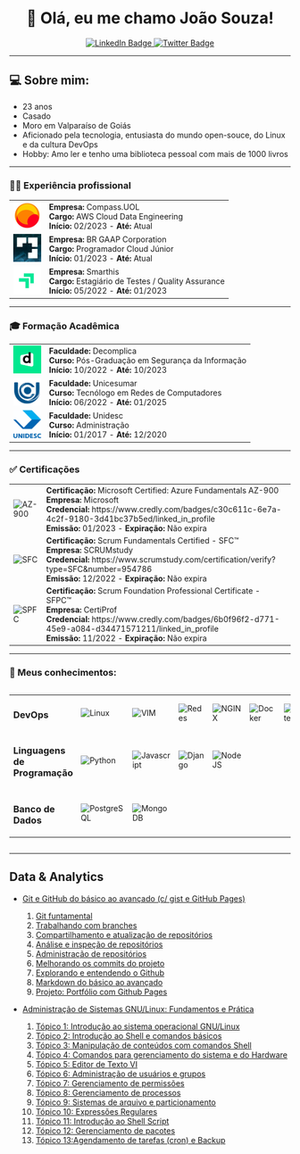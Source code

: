 <div id="header" align="center">
  <h1> 👋 Olá, eu me chamo João Souza!</h1>
  <div id="badges">
    <a href="https://www.linkedin.com/in/joaofmds/">
      <img src="https://img.shields.io/badge/LinkedIn-blue?style=for-the-badge&logo=linkedin&logoColor=white" alt="LinkedIn Badge"/>
    </a>
    <a href="mailto:ms.joao.felipe@gmail.com">
      <img src="https://img.shields.io/badge/Gmail-D14836?style=for-the-badge&logo=gmail&logoColor=white" alt="Twitter Badge"/>
    </a>
  </div>
</div>

---

## 💻 **Sobre mim**:

- 23 anos
- Casado
- Moro em Valparaíso de Goiás
- Aficionado pela tecnologia, entusiasta do mundo open-souce, do Linux e da cultura DevOps
- Hobby: Amo ler e tenho uma biblioteca pessoal com mais de 1000 livros

---

### 🧑‍💼 Experiência profissional
<table>
<tr>
    <td><img src="./img/compass.jpg" alt="Compass.UOL" width="50" height="50"/></td>
    <td>
        <strong>Empresa:</strong> Compass.UOL<br>
        <strong>Cargo:</strong> AWS Cloud Data Engineering<br>
        <strong>Início:</strong> 02/2023 - <strong>Até:</strong> Atual<br>
    </td>
</tr>
<tr>
    <td><img src="./img/brgaap.jpg" alt="BR GAAP" width="50" height="50"/></td>
    <td>
        <strong>Empresa:</strong> BR GAAP Corporation<br>
        <strong>Cargo:</strong> Programador Cloud Júnior<br>
        <strong>Início:</strong> 01/2023 - <strong>Até:</strong> Atual<br>
    </td>
</tr>
<tr>
    <td><img src="./img/smarthis.jpg" alt="Smarthis" width="50" height="50"/></td>
    <td>
        <strong>Empresa:</strong> Smarthis<br>
        <strong>Cargo:</strong> Estagiário de Testes / Quality Assurance<br>
        <strong>Início:</strong> 05/2022 - <strong>Até:</strong> 01/2023<br>
    </td>
</tr>
</table>

---

### 🎓 Formação Acadêmica

<table>
<tr>
    <td><img src="./img/descomplica.png" alt="Decomplica" width="50" height="50"/></td>
    <td>
        <strong>Faculdade:</strong> Decomplica<br>
        <strong>Curso:</strong> Pós-Graduação em Segurança da Informação<br>
        <strong>Início:</strong> 10/2022 - <strong>Até:</strong> 10/2023<br>
    </td>
</tr>
<tr>
    <td><img src="./img/unicesumar.png" alt="Unicesumar" width="50" height="50"/></td>
    <td>
        <strong>Faculdade:</strong> Unicesumar<br>
        <strong>Curso:</strong> Tecnólogo em Redes de Computadores<br>
        <strong>Início:</strong> 06/2022 - <strong>Até:</strong> 01/2025<br>
    </td>
</tr>
<tr>
    <td><img src="./img/unidesc.png" alt="Unidesc" width="50" height="50"/></td>
    <td>
        <strong>Faculdade:</strong> Unidesc<br>
        <strong>Curso:</strong> Administração<br>
        <strong>Início:</strong> 01/2017 - <strong>Até:</strong> 12/2020<br>
    </td>
</tr>
</table>

---

### ✅ Certificações

<table>
<tr>
    <td><img src="https://images.credly.com/size/340x340/images/be8fcaeb-c769-4858-b567-ffaaa73ce8cf/image.png" alt="AZ-900" width="50" height="50"/></td>
    <td>
        <strong>Certificação:</strong> Microsoft Certified: Azure Fundamentals AZ-900<br>
        <strong>Empresa:</strong> Microsoft<br>
        <strong>Credencial:</strong> https://www.credly.com/badges/c30c611c-6e7a-4c2f-9180-3d41bc37b5ed/linked_in_profile<br>
        <strong>Emissão:</strong> 01/2023 - <strong>Expiração:</strong> Não expira<br>
    </td>
</tr>
<tr>
    <td><img src="https://www.scrumstudy.com/Scrum-Images/brand-logo/badge-SFC.png" alt="SFC" width="50" height="50"/></td>
    <td>
        <strong>Certificação:</strong> Scrum Fundamentals Certified - SFC™<br>
        <strong>Empresa:</strong> SCRUMstudy<br>
        <strong>Credencial:</strong> https://www.scrumstudy.com/certification/verify?type=SFC&number=954786<br>
        <strong>Emissão:</strong> 12/2022 - <strong>Expiração:</strong> Não expira<br>
    </td>
</tr>
<tr>
    <td><img src="https://images.credly.com/size/340x340/images/3be57d7c-55de-4119-9ca9-738e20c0fae0/Scrum-Foundation-Professional-Certificate-SFPC-2021_.png" alt="SPFC" width="50" height="50"/></td>
    <td>
        <strong>Certificação:</strong> Scrum Foundation Professional Certificate - SFPC™<br>
        <strong>Empresa:</strong> CertiProf<br>
        <strong>Credencial:</strong> https://www.credly.com/badges/6b0f96f2-d771-45e9-a084-d34471571211/linked_in_profile<br>
        <strong>Emissão:</strong> 11/2022 - <strong>Expiração:</strong> Não expira<br>
    </td>
</tr>
</table>

---

### 🐍 Meus conhecimentos:
<div style="display: flex; justify-content: center; flex-wrap: wrap; gap: 6px">
    <table>
        <tr>
            <td>
                <h3><strong>DevOps</strong></h3>
            </td>
            <td>
                <img width="50px" src="https://cdn-icons-png.flaticon.com/128/6124/6124995.png" alt="Linux">
            </td>
            <td>
                <img width="50px" src="https://cdn.iconscout.com/icon/free/png-256/vim-3-1175075.png?w=128&f=avif" alt="VIM">
            </td>
            <td>
                <img width="50px" src="https://upload.wikimedia.org/wikipedia/commons/thumb/7/76/Wifiservice.svg/1277px-Wifiservice.svg.png" alt="Redes">
            </td>
            <td>
                <img width="50px" src="https://encrypted-tbn0.gstatic.com/images?q=tbn:ANd9GcTZ8b8HTIRzFWvwyb4l6mrL-mVY0md10Ru1xBbTr7-9IQ&s" alt="NGINX">
            </td>
            <td>
                <img width="50px" src="https://cdn.iconscout.com/icon/free/png-256/docker-226091.png?w=128&f=avif" alt="Docker">
            </td>
            <td>
                <img width="50px" src="https://uxwing.com/wp-content/themes/uxwing/download/brands-and-social-media/kubernetes-icon.svg" alt="Kubernetes">
            </td>
            <td>
                <img width="50px" src="https://uxwing.com/wp-content/themes/uxwing/download/brands-and-social-media/aws-icon.svg" alt="Amazon Web Services">  
            </td>
            <td>
                <img width="50px" src="https://img.icons8.com/fluency/256/azure-1.png" alt="Microsoft Azure">
            </td>
            <td>
                <img width="50px" src="https://encrypted-tbn0.gstatic.com/images?q=tbn:ANd9GcSxs6F1Y8wFOreLS97kCGSAoKp2d7LLTD6do483qoUL7_XnAEOqmFLq9GGqgXWB6JWV0xs&usqp=CAU" alt="Terraform">
            </td>
            <td>
                <img width="50px" src="https://cdn.iconscout.com/icon/free/png-256/ansible-2752245-2285062.png?w=128&f=avif" alt="Ansible">
            </td>
            <td>
                <img width="50px" src="https://cdn.iconscout.com/icon/free/png-256/jenkins-1-282385.png?w=128&f=avif" alt="Jenkins">
            </td>
        </tr>
        <tr>
            <td>
                <h3><strong>Linguagens de Programação</strong></h3> 
            </td>
            <td>
                <img width="50px" src="https://encrypted-tbn0.gstatic.com/images?q=tbn:ANd9GcQYY0pvHu6oaaJRADcCoacoP5BKwJN0i1nqFNCnmKvN&s" alt="Python">
            </td>
            <td>
                <img width="50px" src="https://cdn-icons-png.flaticon.com/512/5968/5968292.png" alt="Javascript">
            </td>
            <td>
                <img width="50px" src="https://cdn.iconscout.com/icon/free/png-512/django-11-1175036.png?f=avif&w=256" alt="Django">
            </td>
            <td>
                <img width="50px" src="https://img.icons8.com/fluency/256/node-js.png" alt="NodeJS">
            </td>
        </tr>
        <tr>
            <td>
                <h3><strong>Banco de Dados</strong></h3> 
            </td>
            <td>
                <img width="50px" src="https://upload.wikimedia.org/wikipedia/commons/thumb/2/29/Postgresql_elephant.svg/993px-Postgresql_elephant.svg.png" alt="PostgreSQL">
            </td>
            <td>
                <img width="50px" src="https://cdn.worldvectorlogo.com/logos/mongodb-icon-1.svg" alt="MongoDB">
            </td>
        </tr>
    </table>
</div>

--- 

## **Data & Analytics**

- [Git e GitHub do básico ao avançado (c/ gist e GitHub Pages)](./1_Git_e_Github/)
    1. [Git funtamental](./1_Git_e_Github/1_Git_Fundamental/)
    2. [Trabalhando com branches](./1_Git_e_Github/2_Branches/)
    3. [Compartilhamento e atualização de repositórios](./1_Git_e_Github/3_Compartilhamento_e_Atualizacao/)
    4. [Análise e inspeção de repositórios](./1_Git_e_Github/4_Analise_e_inspecao/)
    5. [Administração de repositórios](./1_Git_e_Github/5_Administracao_de_Repositorios/)
    6. [Melhorando os commits do projeto](./1_Git_e_Github/6_Melhorar_Commits/)
    7. [Explorando e entendendo o Github](./1_Git_e_Github/)
    8. [Markdown do básico ao avançado](./1_Git_e_Github/Markdown/)
    9. [Projeto: Portfólio com Github Pages](./1_Git_e_Github/Projeto%20Final/)  
    
- [Administração de Sistemas GNU/Linux: Fundamentos e Prática](./2_Linux/)
    1. [Tópico 1: Introdução ao sistema operacional GNU/Linux](./2_Linux/1_Introducao/)
    2. [Tópico 2: Introdução ao Shell e comandos básicos](./2_Linux//2_Comandos_basicos/)
    3. [Tópico 3: Manipulação de conteúdos com comandos Shell](./2_Linux/3_Manipulacao_de_conteudo/)
    4. [Tópico 4: Comandos para gerenciamento do sistema e do Hardware](./2_Linux/4_Gerenciamento_de_sistema/)
    5. [Tópico 5: Editor de Texto VI](./2_Linux/5_Editor_de_texto_VI/)
    6. [Tópico 6: Administração de usuários e grupos](./2_Linux/6_Usuarios_e_grupos/)
    7. [Tópico 7: Gerenciamento de permissões](./2_Linux/7_Gerenciamento_de_permissoes/)
    8. [Tópico 8: Gerenciamento de processos](./2_Linux/8_Gerenciamento_de_processos/)
    9. [Tópico 9: Sistemas de arquivo e particionamento](./2_Linux/9_Arquivos_e_particionamento/)
    10. [Tópico 10: Expressões Regulares](./2_Linux/10_Expressoes_Regulares/)
    11. [Tópico 11: Introdução ao Shell Script](./2_Linux/11_Shell_Script/)
    12. [Tópico 12: Gerenciamento de pacotes](./2_Linux/12_Gerenciamento_de_pacotes/)
    13. [Tópico 13:Agendamento de tarefas (cron) e Backup](./2_Linux/13_Agendamento_de_tarefas/)